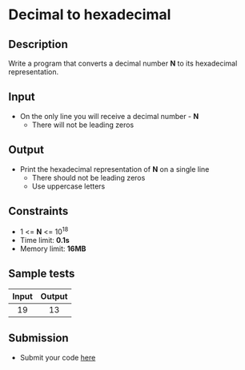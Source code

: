 # Decimal to hexadecimal

## Description
Write a program that converts a decimal number **N** to its hexadecimal representation.

## Input
- On the only line you will receive a decimal number - **N**
  - There will not be leading zeros

## Output
- Print the hexadecimal representation of **N** on a single line
  - There should not be leading zeros
  - Use uppercase letters

## Constraints
- 1 <= **N** <= 10<sup>18</sup>
- Time limit: **0.1s**
- Memory limit: **16MB**

## Sample tests

| Input | Output |
|:-----:|:------:|
| 19    | 13     |

## Submission
- Submit your code [here](http://bgcoder.com/Contests/Compete/Index/318#2)
